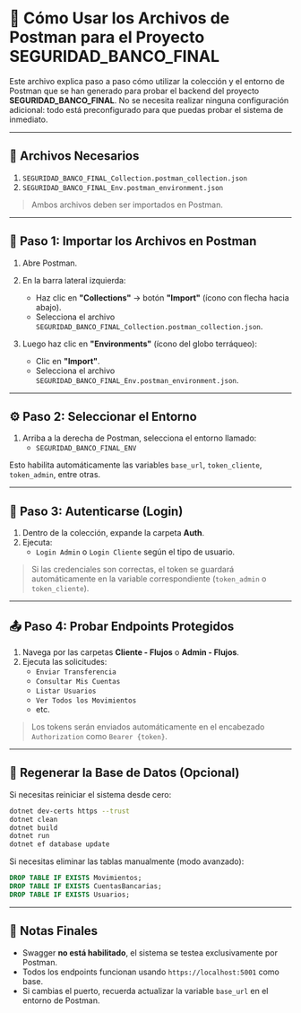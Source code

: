 # 🧪 Cómo Usar los Archivos de Postman para el Proyecto SEGURIDAD_BANCO_FINAL

Este archivo explica paso a paso cómo utilizar la colección y el entorno de Postman que se han generado para probar el backend del proyecto **SEGURIDAD_BANCO_FINAL**. No se necesita realizar ninguna configuración adicional: todo está preconfigurado para que puedas probar el sistema de inmediato.

---

## 📁 Archivos Necesarios

1. `SEGURIDAD_BANCO_FINAL_Collection.postman_collection.json`
2. `SEGURIDAD_BANCO_FINAL_Env.postman_environment.json`

> Ambos archivos deben ser importados en Postman.

---

## 🧭 Paso 1: Importar los Archivos en Postman

1. Abre Postman.
2. En la barra lateral izquierda:
   - Haz clic en **"Collections"** → botón **"Import"** (ícono con flecha hacia abajo).
   - Selecciona el archivo `SEGURIDAD_BANCO_FINAL_Collection.postman_collection.json`.

3. Luego haz clic en **"Environments"** (ícono del globo terráqueo):
   - Clic en **"Import"**.
   - Selecciona el archivo `SEGURIDAD_BANCO_FINAL_Env.postman_environment.json`.

---

## ⚙️ Paso 2: Seleccionar el Entorno

1. Arriba a la derecha de Postman, selecciona el entorno llamado:
   - `SEGURIDAD_BANCO_FINAL_ENV`

Esto habilita automáticamente las variables `base_url`, `token_cliente`, `token_admin`, entre otras.

---

## 🔐 Paso 3: Autenticarse (Login)

1. Dentro de la colección, expande la carpeta **Auth**.
2. Ejecuta:
   - `Login Admin` o `Login Cliente` según el tipo de usuario.

> Si las credenciales son correctas, el token se guardará automáticamente en la variable correspondiente (`token_admin` o `token_cliente`).

---

## 📤 Paso 4: Probar Endpoints Protegidos

1. Navega por las carpetas **Cliente - Flujos** o **Admin - Flujos**.
2. Ejecuta las solicitudes:
   - `Enviar Transferencia`
   - `Consultar Mis Cuentas`
   - `Listar Usuarios`
   - `Ver Todos los Movimientos`
   - etc.

> Los tokens serán enviados automáticamente en el encabezado `Authorization` como `Bearer {token}`.

---

## 🔁 Regenerar la Base de Datos (Opcional)

Si necesitas reiniciar el sistema desde cero:

```bash
dotnet dev-certs https --trust
dotnet clean
dotnet build
dotnet run
dotnet ef database update
```

Si necesitas eliminar las tablas manualmente (modo avanzado):

```sql
DROP TABLE IF EXISTS Movimientos;
DROP TABLE IF EXISTS CuentasBancarias;
DROP TABLE IF EXISTS Usuarios;
```

---

## 📝 Notas Finales

- Swagger **no está habilitado**, el sistema se testea exclusivamente por Postman.
- Todos los endpoints funcionan usando `https://localhost:5001` como base.
- Si cambias el puerto, recuerda actualizar la variable `base_url` en el entorno de Postman.


